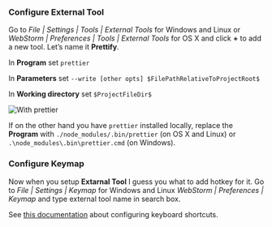 ### Configure External Tool

Go to *File | Settings | Tools | External Tools* for Windows and Linux or *WebStorm | Preferences | Tools | External Tools* for OS X and click **+** to add a new tool. Let’s name it **Prettify**.

In **Program** set `prettier`

In **Parameters** set `--write [other opts] $FilePathRelativeToProjectRoot$` 

In **Working directory** set `$ProjectFileDir$`

![With `prettier`](https://github.com/jlongster/prettier/tree/master/editors/jetbrains/with-prettier.png "With Prettier")

If on the other hand you have `prettier` installed locally, replace the **Program** with `./node_modules/.bin/prettier` (on OS X and Linux) or `.\node_modules\.bin\prettier.cmd` (on Windows).

### Configure Keymap

Now when you setup **Extarnal Tool** I guess you what to add hotkey for it. Go to *File | Settings | Keymap* for Windows and Linux *WebStorm | Preferences | Keymap* and type external tool name in search box.

See [this documentation](https://www.jetbrains.com/help/webstorm/configuring-keyboard-shortcuts.html) about configuring keyboard shortcuts.